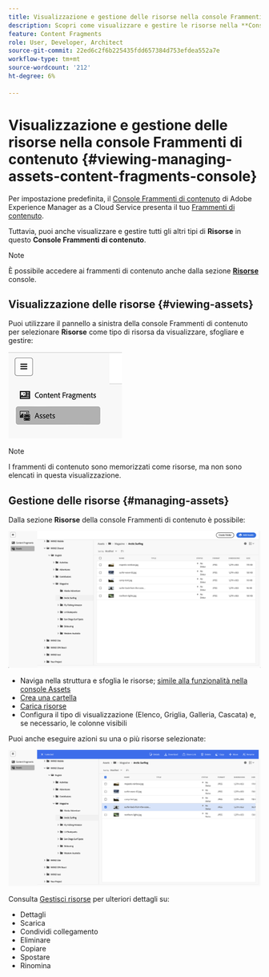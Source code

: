 ```yaml
---
title: Visualizzazione e gestione delle risorse nella console Frammenti di contenuto
description: Scopri come visualizzare e gestire le risorse nella **Console Frammenti di contenuto** di Adobe Experience Manager as a Cloud Service.
feature: Content Fragments
role: User, Developer, Architect
source-git-commit: 22ed6c2f6b225435fdd657384d753efdea552a7e
workflow-type: tm+mt
source-wordcount: '212'
ht-degree: 6%

---
```


# Visualizzazione e gestione delle risorse nella console Frammenti di contenuto {#viewing-managing-assets-content-fragments-console}

Per impostazione predefinita, il [Console Frammenti di contenuto](/help/sites-cloud/administering/content-fragments/managing.md#content-fragments-console) di Adobe Experience Manager as a Cloud Service presenta il tuo [Frammenti di contenuto](/help/sites-cloud/administering/content-fragments/overview.md).

Tuttavia, puoi anche visualizzare e gestire tutti gli altri tipi di **Risorse** in questo **Console Frammenti di contenuto**.

>[!NOTE]
>
>È possibile accedere ai frammenti di contenuto anche dalla sezione **[Risorse](/help/assets/overview.md)** console.

## Visualizzazione delle risorse {#viewing-assets}

Puoi utilizzare il pannello a sinistra della console Frammenti di contenuto per selezionare  **Risorse** come tipo di risorsa da visualizzare, sfogliare e gestire:

![Console Frammenti di contenuto - Navigazione](/help/sites-cloud/administering/content-fragments/assets/cf-console-assets-navigation.png)

>[!NOTE]
>
>I frammenti di contenuto sono memorizzati come risorse, ma non sono elencati in questa visualizzazione.

## Gestione delle risorse {#managing-assets}

Dalla sezione **Risorse** della console Frammenti di contenuto è possibile:

![Console Frammenti di contenuto - Sfoglia risorsa](/help/sites-cloud/administering/content-fragments/assets/cf-console-assets-browse.png)

* Naviga nella struttura e sfoglia le risorse; [simile alla funzionalità nella console Assets](/help/assets/navigate-assets-view.md)
* [Crea una cartella](/help/assets/manage-digital-assets.md#creating-folders)
* [Carica risorse](/help/assets/add-delete-assets-view.md)
* Configura il tipo di visualizzazione (Elenco, Griglia, Galleria, Cascata) e, se necessario, le colonne visibili

Puoi anche eseguire azioni su una o più risorse selezionate:

![Console Frammenti di contenuto: azioni per la risorsa selezionata](/help/sites-cloud/administering/content-fragments/assets/cf-console-assets-actions.png)

Consulta [Gestisci risorse](/help/assets/manage-organize-assets-view.md) per ulteriori dettagli su:

* Dettagli
* Scarica
* Condividi collegamento
* Eliminare
* Copiare
* Spostare
* Rinomina
